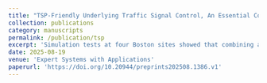 ```yaml
---
title: "TSP-Friendly Underlying Traffic Signal Control, An Essential Complement of Transit Signal Priority"
collection: publications
category: manuscripts
permalink: /publication/tsp
excerpt: 'Simulation tests at four Boston sites showed that combining active TSP with TSP-friendly signal control reduced bus delay by 2.0 to 3.1 times compared to using active TSP alone. Bus delays dropped below 5 seconds per intersection at two sites and below 9 seconds at the other two.'
date: 2025-08-19
venue: 'Expert Systems with Applications'
paperurl: 'https://doi.org/10.20944/preprints202508.1386.v1'
---
```

